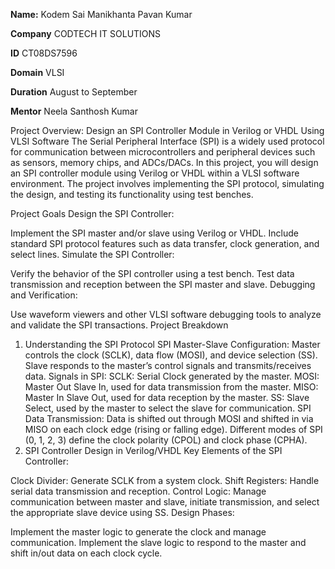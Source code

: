 **Name:** Kodem Sai Manikhanta Pavan Kumar

**Company** CODTECH IT SOLUTIONS

**ID** CT08DS7596

**Domain** VLSI

**Duration** August to September

**Mentor** Neela Santhosh Kumar

Project Overview: Design an SPI Controller Module in Verilog or VHDL Using VLSI Software
The Serial Peripheral Interface (SPI) is a widely used protocol for communication between microcontrollers and peripheral devices such as sensors, memory chips, and ADCs/DACs. In this project, you will design an SPI controller module using Verilog or VHDL within a VLSI software environment. The project involves implementing the SPI protocol, simulating the design, and testing its functionality using test benches.

Project Goals
Design the SPI Controller:

Implement the SPI master and/or slave using Verilog or VHDL.
Include standard SPI protocol features such as data transfer, clock generation, and select lines.
Simulate the SPI Controller:

Verify the behavior of the SPI controller using a test bench.
Test data transmission and reception between the SPI master and slave.
Debugging and Verification:

Use waveform viewers and other VLSI software debugging tools to analyze and validate the SPI transactions.
Project Breakdown
1. Understanding the SPI Protocol
SPI Master-Slave Configuration:
Master controls the clock (SCLK), data flow (MOSI), and device selection (SS).
Slave responds to the master’s control signals and transmits/receives data.
Signals in SPI:
SCLK: Serial Clock generated by the master.
MOSI: Master Out Slave In, used for data transmission from the master.
MISO: Master In Slave Out, used for data reception by the master.
SS: Slave Select, used by the master to select the slave for communication.
SPI Data Transmission:
Data is shifted out through MOSI and shifted in via MISO on each clock edge (rising or falling edge).
Different modes of SPI (0, 1, 2, 3) define the clock polarity (CPOL) and clock phase (CPHA).
2. SPI Controller Design in Verilog/VHDL
Key Elements of the SPI Controller:

Clock Divider: Generate SCLK from a system clock.
Shift Registers: Handle serial data transmission and reception.
Control Logic: Manage communication between master and slave, initiate transmission, and select the appropriate slave device using SS.
Design Phases:

Implement the master logic to generate the clock and manage communication.
Implement the slave logic to respond to the master and shift in/out data on each clock cycle.
